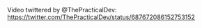 Video twittered by @ThePracticalDev:
https://twitter.com/ThePracticalDev/status/687672086152753152

